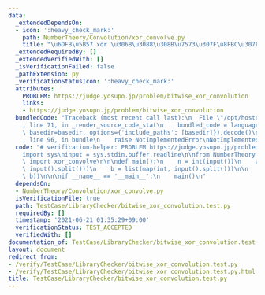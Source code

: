 ```yaml
---
data:
  _extendedDependsOn:
  - icon: ':heavy_check_mark:'
    path: NumberTheory/Convolution/xor_convolve.py
    title: "\u6DFB\u5B57 xor \u306B\u3088\u308B\u7573\u307F\u8FBC\u307F"
  _extendedRequiredBy: []
  _extendedVerifiedWith: []
  _isVerificationFailed: false
  _pathExtension: py
  _verificationStatusIcon: ':heavy_check_mark:'
  attributes:
    PROBLEM: https://judge.yosupo.jp/problem/bitwise_xor_convolution
    links:
    - https://judge.yosupo.jp/problem/bitwise_xor_convolution
  bundledCode: "Traceback (most recent call last):\n  File \"/opt/hostedtoolcache/Python/3.10.5/x64/lib/python3.10/site-packages/onlinejudge_verify/documentation/build.py\"\
    , line 71, in _render_source_code_stat\n    bundled_code = language.bundle(stat.path,\
    \ basedir=basedir, options={'include_paths': [basedir]}).decode()\n  File \"/opt/hostedtoolcache/Python/3.10.5/x64/lib/python3.10/site-packages/onlinejudge_verify/languages/python.py\"\
    , line 96, in bundle\n    raise NotImplementedError\nNotImplementedError\n"
  code: "# verification-helper: PROBLEM https://judge.yosupo.jp/problem/bitwise_xor_convolution\n\
    import sys\ninput = sys.stdin.buffer.readline\n\nfrom NumberTheory.Convolution.xor_convolve\
    \ import xor_convolve\n\n\ndef main():\n    n = int(input())\n    a = list(map(int,\
    \ input().split()))\n    b = list(map(int, input().split()))\n\n    print(*xor_convolve(a,\
    \ b))\n\n\nif __name__ == '__main__':\n    main()\n"
  dependsOn:
  - NumberTheory/Convolution/xor_convolve.py
  isVerificationFile: true
  path: TestCase/LibraryChecker/bitwise_xor_convolution.test.py
  requiredBy: []
  timestamp: '2021-06-21 01:35:29+09:00'
  verificationStatus: TEST_ACCEPTED
  verifiedWith: []
documentation_of: TestCase/LibraryChecker/bitwise_xor_convolution.test.py
layout: document
redirect_from:
- /verify/TestCase/LibraryChecker/bitwise_xor_convolution.test.py
- /verify/TestCase/LibraryChecker/bitwise_xor_convolution.test.py.html
title: TestCase/LibraryChecker/bitwise_xor_convolution.test.py
---
```

